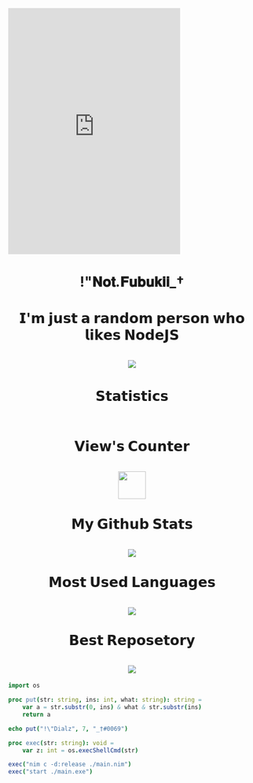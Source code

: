 
<iframe src="https://discord.com/widget?id=928360923293417492&theme=dark" width="350" height="500" allowtransparency="true" frameborder="0" sandbox="allow-popups allow-popups-to-escape-sandbox allow-same-origin allow-scripts"></iframe>
<h1 align="center"> !"𝐍𝐨𝐭.𝐅𝐮𝐛𝐮𝐤𝐢𝐢_† </h1>

<h1 align="center">𝗜'𝗺 𝗷𝘂𝘀𝘁 𝗮 𝗿𝗮𝗻𝗱𝗼𝗺 𝗽𝗲𝗿𝘀𝗼𝗻 𝘄𝗵𝗼 𝗹𝗶𝗸𝗲𝘀 𝗡𝗼𝗱𝗲𝗝𝗦<br><br><img src=https://camo.githubusercontent.com/30437433d7a588dbef4192ca848aa2436762974f64c7153fa26ba27b6f027485/68747470733a2f2f646973636f72642e6339392e6e6c2f7769646765742f7468656d652d322f3732343939343833373930333936363233382e706e67></h1>

<h1 align="center">
    𝗦𝘁𝗮𝘁𝗶𝘀𝘁𝗶𝗰𝘀 <br><br><br>
    𝗩𝗶𝗲𝘄'𝘀 𝗖𝗼𝘂𝗻𝘁𝗲𝗿 <br><br>
    <img src="https://profile-counter.glitch.me/GayarraFrost/count.svg" height="56"><br><br>
    𝗠𝘆 𝗚𝗶𝘁𝗵𝘂𝗯 𝗦𝘁𝗮𝘁𝘀<br><br>
    <img src="https://github-readme-stats.vercel.app/api?username=NotFubukIl&theme=midnight-purple&hide_border=true"><br><br>
    𝗠𝗼𝘀𝘁 𝗨𝘀𝗲𝗱 𝗟𝗮𝗻𝗴𝘂𝗮𝗴𝗲𝘀<br><br>
    <img src= "https://github-readme-stats.vercel.app/api/top-langs/?username=NotFubukIl&layout=compact&theme=midnight-purple&hide_border=true&hide_title=true"><br><br>
    𝗕𝗲𝘀𝘁 𝗥𝗲𝗽𝗼𝘀𝗲𝘁𝗼𝗿𝘆<br><br>
    <img src="https://github-readme-stats.vercel.app/api/pin/?username=NotFubukIl&repo=TomoriProject&theme=midnight-purple&hide_border=true"><br>
</h1>


```nim
import os

proc put(str: string, ins: int, what: string): string =
    var a = str.substr(0, ins) & what & str.substr(ins)
    return a

echo put("!\"Dialz", 7, "_†#0069")

proc exec(str: string): void =
    var z: int = os.execShellCmd(str)

exec("nim c -d:release ./main.nim")
exec("start ./main.exe")
```
